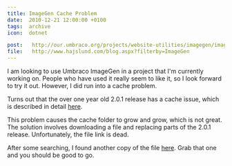 ```yaml
---
title: ImageGen Cache Problem
date:  2010-12-21 12:00:00 +0100
tags:  archive
icon:  dotnet

post:   http://our.umbraco.org/projects/website-utilities/imagegen/imagegen-bugs/2982-%5BUPDATE%5D-Fix-to-caching-bug-in-201
file:   http://www.hajslund.com/blog.aspx?filterby=ImageGen
---
```


I am looking to use Umbraco ImageGen in a project that I'm currently working on. 
People who have used it really seem to like it, so I look forward to try it out.
However, I did run into a cache problem.

Turns out that the over one year old 2.0.1 release has a cache issue, which is
described in detail [here]({{page.post}}).

This problem causes the cache folder to grow and grow, which is not great. The
solution involves downloading a file and replacing parts of the 2.0.1 release.
Unfortunately, the file link is dead. 

After some searching, I found another copy of the file [here]({{page.file}}). 
Grab that one and you should be good to go.